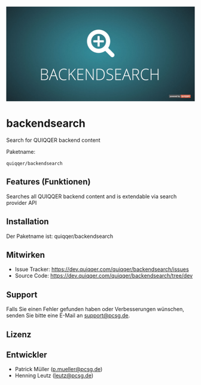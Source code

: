 ![QUIQQER Blog](bin/images/Readme.jpg)

backendsearch
========

Search for QUIQQER backend content

Paketname:

    quiqqer/backendsearch


Features (Funktionen)
--------
Searches all QUIQQER backend content and is extendable via search provider API

Installation
------------

Der Paketname ist: quiqqer/backendsearch


Mitwirken
----------

- Issue Tracker: https://dev.quiqqer.com/quiqqer/backendsearch/issues
- Source Code: https://dev.quiqqer.com/quiqqer/backendsearch/tree/dev


Support
-------

Falls Sie einen Fehler gefunden haben oder Verbesserungen wünschen,
senden Sie bitte eine E-Mail an support@pcsg.de.


Lizenz
-------


Entwickler
--------

- Patrick Müller (p.mueller@pcsg.de)
- Henning Leutz (leutz@pcsg.de)
